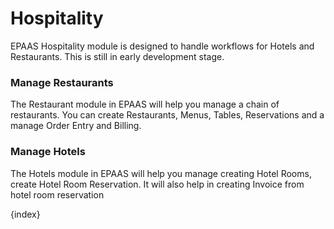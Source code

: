<!-- add-breadcrumbs -->
# Hospitality

EPAAS Hospitality module is designed to handle workflows for Hotels and Restaurants. This is still in early development stage.

### Manage Restaurants

The Restaurant module in EPAAS will help you manage a chain of restaurants. You can create Restaurants, Menus, Tables, Reservations and a manage Order Entry and Billing.

### Manage Hotels

The Hotels module in EPAAS will help you manage creating Hotel Rooms, create Hotel Room Reservation. It will also help in creating Invoice from hotel room reservation

{index}